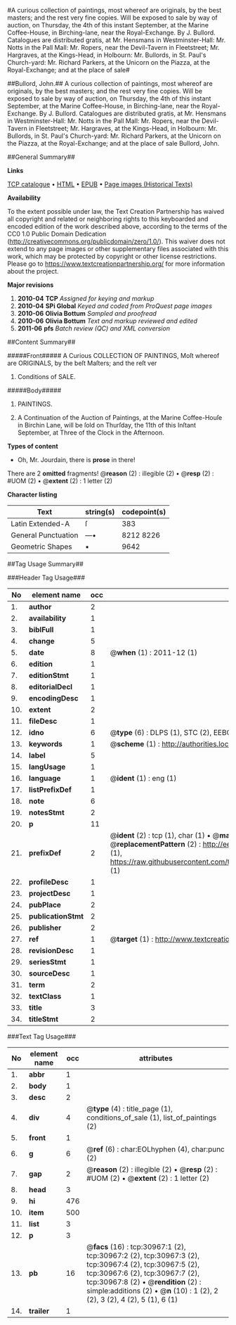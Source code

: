 #A curious collection of paintings, most whereof are originals, by the best masters; and the rest very fine copies. Will be exposed to sale by way of auction, on Thursday, the 4th of this instant September, at the Marine Coffee-House, in Birching-lane, near the Royal-Exchange. By J. Bullord. Catalogues are distributed gratis, at Mr. Hensmans in Westminster-Hall: Mr. Notts in the Pall Mall: Mr. Ropers, near the Devil-Tavern in Fleetstreet; Mr. Hargraves, at the Kings-Head, in Holbourn: Mr. Bullords, in St. Paul's Church-yard: Mr. Richard Parkers, at the Unicorn on the Piazza, at the Royal-Exchange; and at the place of sale#

##Bullord, John.##
A curious collection of paintings, most whereof are originals, by the best masters; and the rest very fine copies. Will be exposed to sale by way of auction, on Thursday, the 4th of this instant September, at the Marine Coffee-House, in Birching-lane, near the Royal-Exchange. By J. Bullord. Catalogues are distributed gratis, at Mr. Hensmans in Westminster-Hall: Mr. Notts in the Pall Mall: Mr. Ropers, near the Devil-Tavern in Fleetstreet; Mr. Hargraves, at the Kings-Head, in Holbourn: Mr. Bullords, in St. Paul's Church-yard: Mr. Richard Parkers, at the Unicorn on the Piazza, at the Royal-Exchange; and at the place of sale
Bullord, John.

##General Summary##

**Links**

[TCP catalogue](http://www.ota.ox.ac.uk/tcp/)  • 
[HTML](http://tei.it.ox.ac.uk/tcp/Texts-HTML/free/A35/A35468.html)  • 
[EPUB](http://tei.it.ox.ac.uk/tcp/Texts-EPUB/free/A35/A35468.epub) • 
[Page images (Historical Texts)](https://historicaltexts.jisc.ac.uk/eebo-99826564e)

**Availability**

To the extent possible under law, the Text Creation Partnership has waived all copyright and related or neighboring rights to this keyboarded and encoded edition of the work described above, according to the terms of the CC0 1.0 Public Domain Dedication (http://creativecommons.org/publicdomain/zero/1.0/). This waiver does not extend to any page images or other supplementary files associated with this work, which may be protected by copyright or other license restrictions. Please go to https://www.textcreationpartnership.org/ for more information about the project.

**Major revisions**

1. __2010-04__ __TCP__ *Assigned for keying and markup*
1. __2010-04__ __SPi Global__ *Keyed and coded from ProQuest page images*
1. __2010-06__ __Olivia Bottum__ *Sampled and proofread*
1. __2010-06__ __Olivia Bottum__ *Text and markup reviewed and edited*
1. __2011-06__ __pfs__ *Batch review (QC) and XML conversion*

##Content Summary##

#####Front#####
A Curious COLLECTION OF PAINTINGS, Moſt whereof are ORIGINALS, by the beſt Maſters; and the reſt ver
1. Conditions of SALE.

#####Body#####

1. PAINTINGS.

1. A Continuation of the Auction of Paintings, at the Marine Coffee-Houſe in Birchin Lane, will be ſold on Thurſday, the 11th of this Inſtant September, at Three of the Clock in the Afternoon.

**Types of content**

  * Oh, Mr. Jourdain, there is **prose** in there!

There are 2 **omitted** fragments! 
 @__reason__ (2) : illegible (2)  •  @__resp__ (2) : #UOM (2)  •  @__extent__ (2) : 1 letter (2)

**Character listing**


|Text|string(s)|codepoint(s)|
|---|---|---|
|Latin Extended-A|ſ|383|
|General Punctuation|—•|8212 8226|
|Geometric Shapes|▪|9642|

##Tag Usage Summary##

###Header Tag Usage###

|No|element name|occ|attributes|
|---|---|---|---|
|1.|__author__|2||
|2.|__availability__|1||
|3.|__biblFull__|1||
|4.|__change__|5||
|5.|__date__|8| @__when__ (1) : 2011-12 (1)|
|6.|__edition__|1||
|7.|__editionStmt__|1||
|8.|__editorialDecl__|1||
|9.|__encodingDesc__|1||
|10.|__extent__|2||
|11.|__fileDesc__|1||
|12.|__idno__|6| @__type__ (6) : DLPS (1), STC (2), EEBO-CITATION (1), PROQUEST (1), VID (1)|
|13.|__keywords__|1| @__scheme__ (1) : http://authorities.loc.gov/ (1)|
|14.|__label__|5||
|15.|__langUsage__|1||
|16.|__language__|1| @__ident__ (1) : eng (1)|
|17.|__listPrefixDef__|1||
|18.|__note__|6||
|19.|__notesStmt__|2||
|20.|__p__|11||
|21.|__prefixDef__|2| @__ident__ (2) : tcp (1), char (1)  •  @__matchPattern__ (2) : ([0-9\-]+):([0-9IVX]+) (1), (.+) (1)  •  @__replacementPattern__ (2) : http://eebo.chadwyck.com/downloadtiff?vid=$1&page=$2 (1), https://raw.githubusercontent.com/textcreationpartnership/Texts/master/tcpchars.xml#$1 (1)|
|22.|__profileDesc__|1||
|23.|__projectDesc__|1||
|24.|__pubPlace__|2||
|25.|__publicationStmt__|2||
|26.|__publisher__|2||
|27.|__ref__|1| @__target__ (1) : http://www.textcreationpartnership.org/docs/. (1)|
|28.|__revisionDesc__|1||
|29.|__seriesStmt__|1||
|30.|__sourceDesc__|1||
|31.|__term__|2||
|32.|__textClass__|1||
|33.|__title__|3||
|34.|__titleStmt__|2||


###Text Tag Usage###

|No|element name|occ|attributes|
|---|---|---|---|
|1.|__abbr__|1||
|2.|__body__|1||
|3.|__desc__|2||
|4.|__div__|4| @__type__ (4) : title_page (1), conditions_of_sale (1), list_of_paintings (2)|
|5.|__front__|1||
|6.|__g__|6| @__ref__ (6) : char:EOLhyphen (4), char:punc (2)|
|7.|__gap__|2| @__reason__ (2) : illegible (2)  •  @__resp__ (2) : #UOM (2)  •  @__extent__ (2) : 1 letter (2)|
|8.|__head__|3||
|9.|__hi__|476||
|10.|__item__|500||
|11.|__list__|3||
|12.|__p__|3||
|13.|__pb__|16| @__facs__ (16) : tcp:30967:1 (2), tcp:30967:2 (2), tcp:30967:3 (2), tcp:30967:4 (2), tcp:30967:5 (2), tcp:30967:6 (2), tcp:30967:7 (2), tcp:30967:8 (2)  •  @__rendition__ (2) : simple:additions (2)  •  @__n__ (10) : 1 (2), 2 (2), 3 (2), 4 (2), 5 (1), 6 (1)|
|14.|__trailer__|1||
